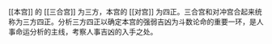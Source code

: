 [[本宫]] 的 [[三合宫]] 为三方，本宫的 [[对宫]] 为四正。三合宫和对冲宫合起来统称为三方四正。分析三方四正以确定本宫的强弱吉凶为斗数论命的重要一环，是人事命运分析的主线，考察人事吉凶的入手之处。
